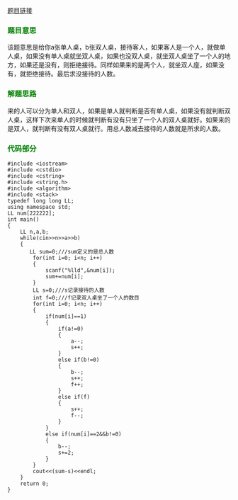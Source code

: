 [题目链接](https://vjudge.net/contest/172026#problem/A)

### <font color=green>题目意思</font>

该题意思是给你a张单人桌，b张双人桌，接待客人，如果客人是一个人，就做单人桌，如果没有单人桌就坐双人桌，如果也没双人桌，就坐双人桌坐了一个人的地方，如果还是没有，则拒绝接待。同样如果来的是两个人，就坐双人座，如果没有，就拒绝接待。最后求没接待的人数。

### <font color=green>解题思路</font>

来的人可以分为单人和双人，如果是单人就判断是否有单人桌，如果没有就判断双人桌，这样下次来单人的时候就判断有没有只坐了一个人的双人桌就好。如果来的是双人，就判断有没有双人桌就行。用总人数减去接待的人数就是所求的人数。

### <font color=green>代码部分</font>

```
#include <iostream>
#include <cstdio>
#include <cstring>
#include <string.h>
#include <algorithm>
#include <stack>
typedef long long LL;
using namespace std;
LL num[222222];
int main()
{
    LL n,a,b;
    while(cin>>n>>a>>b)
    {
       LL sum=0;///sum定义的是总人数
        for(int i=0; i<n; i++)
        {
            scanf("%lld",&num[i]);
            sum+=num[i];
        }
        LL s=0;///s记录接待的人数
        int f=0;///f记录双人桌坐了一个人的数目
        for(int i=0; i<n; i++)
        {
            if(num[i]==1)
            {
                if(a!=0)
                {
                    a--;
                    s++;
                }
                else if(b!=0)
                {
                    b--;
                    s++;
                    f++;
                }
                else if(f)
                {
                    s++;
                    f--;
                }
            }
            else if(num[i]==2&&b!=0)
            {
                b--;
                s+=2;
            }
        }
        cout<<(sum-s)<<endl;
    }
    return 0;
}
```
